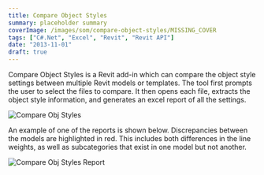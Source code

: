 ```yaml
---
title: Compare Object Styles
summary: placeholder summary
coverImage: /images/som/compare-object-styles/MISSING_COVER
tags: ["C#.Net", "Excel", "Revit", "Revit API"]
date: "2013-11-01"
draft: true
---
```


Compare Object Styles is a Revit add-in which can compare the object style settings between multiple Revit models or templates. The tool first prompts the user to select the files to compare. It then opens each file, extracts the object style information, and generates an excel report of all the settings.

![Compare Obj Styles](/images/som/compare-object-styles/Compare-Obj-Styles-Report.png)

An example of one of the reports is shown below. Discrepancies between the models are highlighted in red. This includes both differences in the line weights, as well as subcategories that exist in one model but not another.

![Compare Obj Styles Report](/images/som/compare-object-styles/Compare-Obj-Styles-Report.png)

